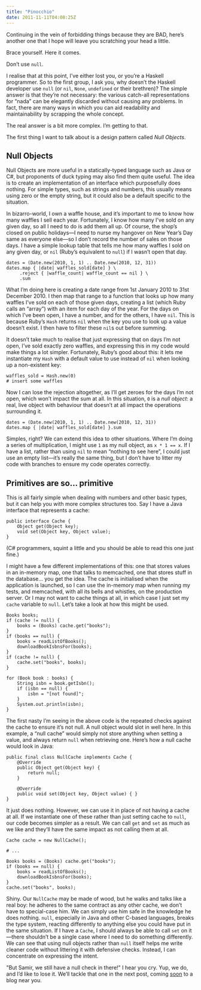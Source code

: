 ```yaml
---
title: "Pinocchio"
date: 2011-11-11T04:08:25Z
---
```


Continuing in the vein of forbidding things because they are BAD, here’s
another one that I hope will leave you scratching your head a little.

Brace yourself. Here it comes.

Don’t use `null`.

I realise that at this point, I’ve either lost you, or you’re a Haskell
programmer. So to the first group, I ask you, why doesn’t the Haskell
developer use `null` (or `nil`, `None`, `undefined` or their brethren)?
The simple answer is that they’re not necessary: the various catch-all
representations for “nada” can be elegantly discarded without causing
any problems. In fact, there are many ways in which you can aid
readability and maintainability by scrapping the whole concept.

The real answer is a bit more complex. I’m getting to that.

The first thing I want to talk about is a design pattern called *Null
Objects*.

Null Objects
------------

Null Objects are more useful in a statically-typed language such as Java
or C\#, but proponents of duck typing may also find them quite useful.
The idea is to create an implementation of an interface which
purposefully does nothing. For simple types, such as strings and
numbers, this usually means using zero or the empty string, but it could
also be a default specific to the situation.

In bizarro-world, I own a waffle house, and it’s important to me to know
how many waffles I sell each year. Fortunately, I know how many I’ve
sold on any given day, so all I need to do is add them all up. Of
course, the shop’s closed on public holidays—I need to nurse my hangover
on New Year’s Day same as everyone else—so I don’t record the number of
sales on those days. I have a simple lookup table that tells me how many
waffles I sold on any given day, or `nil` (Ruby’s equivalent to `null`)
if I wasn’t open that day.

    dates = (Date.new(2010, 1, 1) .. Date.new(2010, 12, 31))
    dates.map { |date| waffles_sold[date] } \
         .reject { |waffle_count| waffle_count == nil } \
         .sum

What I’m doing here is creating a date range from 1st January 2010 to
31st December 2010. I then map that range to a function that looks up
how many waffles I’ve sold on each of those given days, creating a list
(which Ruby calls an “array”) with an item for each day of the year. For
the days on which I’ve been open, I have a number, and for the others, I
have `nil`. This is because Ruby’s `Hash` returns `nil` when the key you
use to look up a value doesn’t exist. I then have to filter these `nil`s
out before summing.

It doesn’t take much to realise that just expressing that on days I’m
not open, I’ve sold exactly zero waffles, and expressing this in my code
would make things a lot simpler. Fortunately, Ruby’s good about this: it
lets me instantiate my `Hash` with a default value to use instead of
`nil` when looking up a non-existent key:

    waffles_sold = Hash.new(0)
    # insert some waffles

Now I can lose the rejection altogether, as I’ll get zeroes for the days
I’m not open, which won’t impact the sum at all. In this situation, `0`
is a *null object*: a real, live object with behaviour that doesn’t at
all impact the operations surrounding it.

    dates = (Date.new(2010, 1, 1) .. Date.new(2010, 12, 31))
    dates.map { |date| waffles_sold[date] }.sum

Simples, right? We can extend this idea to other situations. Where I’m
doing a series of multiplication, I might use `1` as my null object, as
`x * 1 == x`. If I have a list, rather than using `nil` to mean “nothing
to see here”, I could just use an empty list—it’s really the same thing,
but I don’t have to litter my code with branches to ensure my code
operates correctly.

Primitives are so… primitive
----------------------------

This is all fairly simple when dealing with numbers and other basic
types, but it can help you with more complex structures too. Say I have
a Java interface that represents a cache:

    public interface Cache {
        Object get(Object key);
        void set(Object key, Object value);
    }

(C\# programmers, squint a little and you should be able to read this
one just fine.)

I might have a few different implementations of this: one that stores
values in an in-memory map, one that talks to memcached, one that stores
stuff in the database… you get the idea. The cache is initialised when
the application is launched, so I can use the in-memory map when running
my tests, and memcached, with all its bells and whistles, on the
production server. Or I may not want to cache things at all, in which
case I just set my `cache` variable to `null`. Let’s take a look at how
this might be used.

    Books books;
    if (cache != null) {
        books = (Books) cache.get("books");
    }
    if (books == null) {
        books = readListOfBooks();
        downloadBookIsbnsFor(books);
    }
    if (cache != null) {
        cache.set("books", books);
    }

    for (Book book : books) {
        String isbn = book.getIsbn();
        if (isbn == null) {
            isbn = "[not found]";
        }
        System.out.println(isbn);
    }

The first nasty I’m seeing in the above code is the repeated checks
against the cache to ensure it’s not null. A null object would slot in
well here. In this example, a “null cache” would simply not store
anything when setting a value, and always return `null` when retrieving
one. Here’s how a null cache would look in Java:

    public final class NullCache implements Cache {
        @Override
        public Object get(Object key) {
            return null;
        }

        @Override
        public void set(Object key, Object value) { }
    }

It just does nothing. However, we can use it in place of not having a
cache at all. If we instantiate one of these rather than just setting
cache to `null`, our code becomes simpler as a result. We can call `get`
and `set` as much as we like and they’ll have the same impact as not
calling them at all.

    Cache cache = new NullCache();

    # ...

    Books books = (Books) cache.get("books");
    if (books == null) {
        books = readListOfBooks();
        downloadBookIsbnsFor(books);
    }
    cache.set("books", books);

Shiny. Our `NullCache` may be made of wood, but he walks and talks like
a real boy: he adheres to the same contract as any other cache, we don’t
have to special-case him. We can simply use him safe in the knowledge he
does nothing. `null`, especially in Java and other C-based languages,
breaks the type system, reacting differently to anything else you could
have put in the same situation. If I have a `Cache`, I should always be
able to call `set` on it—there shouldn’t be a single case where I need
to do something differently. We can see that using null objects rather
than `null` itself helps me write cleaner code without littering it with
defensive checks. Instead, I can concentrate on expressing the intent.

"But Samir, we still have a null check in there!" I hear you cry. Yup,
we do, and I’d like to lose it. We’ll tackle that one in the next post,
coming [soon](http://developer.valvesoftware.com/wiki/Valve_Time) to a
blog near you.
